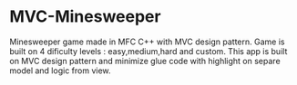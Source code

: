 # MVC-Minesweeper

Minesweeper game made in MFC C++ with MVC design pattern. Game is built on 4 dificulty levels : easy,medium,hard and custom. This app is built on MVC design pattern and minimize glue code with 
highlight on separe model and logic from view.
